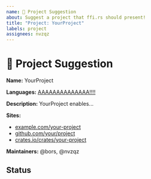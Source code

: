 ```yaml
---
name: 🚀 Project Suggestion
about: Suggest a project that ffi.rs should present!
title: "Project: YourProject"
labels: project
assignees: nvzqz
---
```


<!--
Thank you for suggesting a Rust FFI project for ffi.rs!

Please fill in as much of the template below as possible. This helps us learn
what your suggested project brings to Rust FFI. Be clear and concise.
-->

# 🚀 Project Suggestion

**Name:** YourProject

<!--
For which language(s) does this project improve FFI?
-->
**Languages:** [AAAAAAAAAAAAAA!!!!](https://esolangs.org/wiki/AAAAAAAAAAAAAA!!!!)

**Description:** YourProject enables...

**Sites:**
- [example.com/your-project](https://example.com/your-project)
- [github.com/your/project](https://github.com/your/project)
- [crates.io/crates/your-project](https://crates.io/crates/your-project)

<!--
List usernames or links for the main people responsible for this project.
-->
**Maintainers:** @bors, @nvzqz

## Status

<!--
How far along is this project? What has it accomplished? What help is needed?

This info will be used to determine where in the site the project should go.

If the project is a crate, please add its badge before any writing:
[![crates.io](https://img.shields.io/crates/v/your-project.svg)](https://crates.io/crates/your-project)
-->
